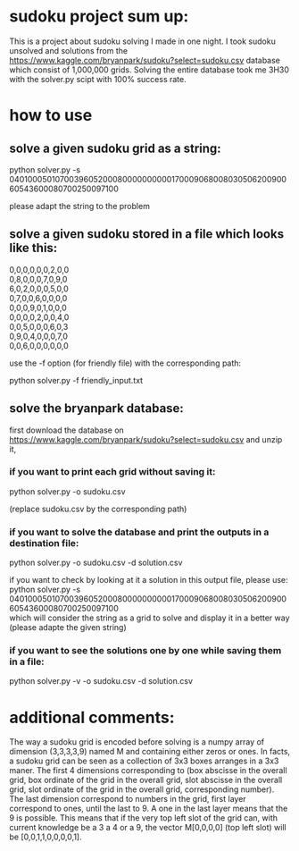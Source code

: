 # sudoku project sum up:
This is a project about sudoku solving I made in one night. I took sudoku unsolved and solutions
from the https://www.kaggle.com/bryanpark/sudoku?select=sudoku.csv database which consist of 1,000,000 
grids. Solving the entire database took me 3H30 with the solver.py scipt with 100% success rate. 

# how to use
## solve a given sudoku grid as a string:

python solver.py -s 040100050107003960520008000000000017000906800803050620090060543600080700250097100 <br>

please adapt the string to the problem

## solve a given sudoku stored in a file which looks like this:

0,0,0,0,0,0,2,0,0<br>
0,8,0,0,0,7,0,9,0<br>
6,0,2,0,0,0,5,0,0<br>
0,7,0,0,6,0,0,0,0<br>
0,0,0,9,0,1,0,0,0<br>
0,0,0,0,2,0,0,4,0<br>
0,0,5,0,0,0,6,0,3<br>
0,9,0,4,0,0,0,7,0<br>
0,0,6,0,0,0,0,0,0<br>

use the -f option (for friendly file) with the corresponding path: <br>

python solver.py -f friendly_input.txt

## solve the bryanpark database:

first download the database on https://www.kaggle.com/bryanpark/sudoku?select=sudoku.csv and unzip it,

### if you want to print each grid without saving it:

python solver.py -o sudoku.csv <br>

(replace sudoku.csv by the corresponding path)

### if you want to solve the database and print the outputs in a destination file:

python solver.py -o sudoku.csv -d solution.csv

if you want to check by looking at it a solution in this output file, please use:<br>
python solver.py -s 040100050107003960520008000000000017000906800803050620090060543600080700250097100 <br>
which will consider the string as a grid to solve and display it in a better way<br>
(please adapte the given string)

### if you want to see the solutions one by one while saving them in a file:

python solver.py -v -o sudoku.csv -d solution.csv

# additional comments:

The way a sudoku grid is encoded before solving is a numpy array of dimension (3,3,3,3,9) named M and containing either zeros or ones. In facts, a sudoku grid can be seen as a collection of 3x3 boxes arranges in a 3x3 maner. The first 4 dimensions corresponding to (box abscisse in the overall grid, box ordinate of the grid in the overall grid, slot abscisse in the overall grid, slot ordinate of the grid in the overall grid, corresponding number). The last dimension correspond to numbers in the grid, first layer correspond to ones, until the last to 9. A one in the last layer means that the 9 is possible. This means that if the very top left slot of the grid can, with current knowledge be a 3 a 4 or a 9, the vector M[0,0,0,0] (top left slot) will be [0,0,1,1,0,0,0,0,1].
